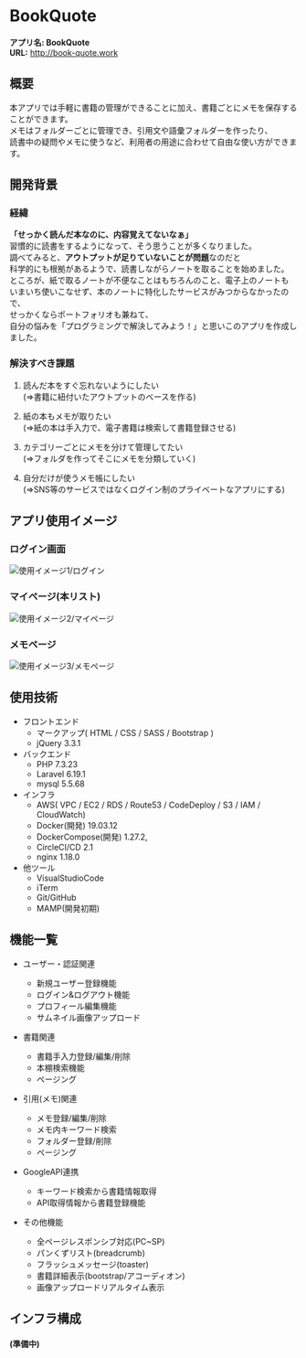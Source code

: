# BookQuote
**アプリ名: BookQuote**<br>
**URL:** <http://book-quote.work>


## 概要
本アプリでは手軽に書籍の管理ができることに加え、書籍ごとにメモを保存することができます。<br>
メモはフォルダーごとに管理でき、引用文や語彙フォルダーを作ったり、<br>
読書中の疑問やメモに使うなど、利用者の用途に合わせて自由な使い方ができます。

## 開発背景
### 経緯
**「せっかく読んだ本なのに、内容覚えてないなぁ」**<br>
習慣的に読書をするようになって、そう思うことが多くなりました。<br>
調べてみると、**アウトプットが足りていないことが問題**なのだと<br>
科学的にも根拠があるようで、読書しながらノートを取ることを始めました。<br>
ところが、紙で取るノートが不便なことはもちろんのこと、電子上のノートも<br>
いまいち使いこなせず、本のノートに特化したサービスがみつからなかったので、<br>
せっかくならポートフォリオも兼ねて、<br>
自分の悩みを「プログラミングで解決してみよう！」と思いこのアプリを作成しました。


### 解決すべき課題
1. 読んだ本をすぐ忘れないようにしたい<br>
 (=>書籍に紐付いたアウトプットのベースを作る)

2. 紙の本もメモが取りたい<br>
 (=>紙の本は手入力で、電子書籍は検索して書籍登録させる)

3. カテゴリーごとにメモを分けて管理してたい<br>
 (=>フォルダを作ってそこにメモを分類していく)

4. 自分だけが使うメモ帳にしたい<br>
 (=>SNS等のサービスではなくログイン制のプライベートなアプリにする)


## アプリ使用イメージ
### ログイン画面
![使用イメージ1/ログイン](https://book-quote.s3-ap-northeast-1.amazonaws.com/layouts/login.jpg)

### マイページ(本リスト)
![使用イメージ2/マイページ](https://book-quote.s3-ap-northeast-1.amazonaws.com/layouts/mypage.jpg)

### メモページ
![使用イメージ3/メモページ](https://book-quote.s3-ap-northeast-1.amazonaws.com/layouts/memo.jpg)

## 使用技術
* フロントエンド
    * マークアップ( HTML / CSS / SASS / Bootstrap )
    * jQuery 3.3.1
* バックエンド
    * PHP 7.3.23
    * Laravel 6.19.1
    * mysql 5.5.68
* インフラ
    * AWS( VPC / EC2 / RDS / Route53 / CodeDeploy / S3 / IAM / CloudWatch)
    * Docker(開発) 19.03.12
    * DockerCompose(開発) 1.27.2,
    * CircleCI/CD 2.1
    * nginx 1.18.0
* 他ツール
    * VisualStudioCode
    * iTerm
    * Git/GitHub
    * MAMP(開発初期)

## 機能一覧
* ユーザー・認証関連
    * 新規ユーザー登録機能
    * ログイン&ログアウト機能
    * プロフィール編集機能
    * サムネイル画像アップロード　　　

* 書籍関連
    * 書籍手入力登録/編集/削除
    * 本棚検索機能
    * ページング

* 引用(メモ)関連
    * メモ登録/編集/削除
    * メモ内キーワード検索
    * フォルダー登録/削除
    * ページング

* GoogleAPI連携
    * キーワード検索から書籍情報取得
    * API取得情報から書籍登録機能

* その他機能
    * 全ページレスポンシブ対応(PC~SP)
    * パンくずリスト(breadcrumb)
    * フラッシュメッセージ(toaster)
    * 書籍詳細表示(bootstrap/アコーディオン)
    * 画像アップロードリアルタイム表示

## インフラ構成
#### (準備中)
